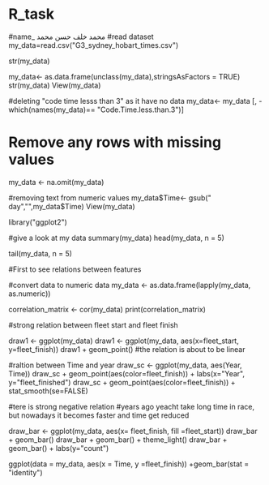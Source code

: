 # R_task
#name_ محمد خلف حسن محمد
#read dataset
my_data=read.csv("G3_sydney_hobart_times.csv")

str(my_data)


my_data<- as.data.frame(unclass(my_data),stringsAsFactors =  TRUE)
str(my_data)
View(my_data)


#deleting "code time lesss than 3" as it have no data
my_data<- my_data [, -which(names(my_data)== "Code.Time.less.than.3")]

# Remove any rows with missing values
my_data <- na.omit(my_data)

#removing text from numeric values
my_data$Time<- gsub(" day","",my_data$Time)
View(my_data)

library("ggplot2")

#give a look at my data
summary(my_data)
head(my_data, n = 5)

tail(my_data, n = 5)


#First to see relations between features 

#convert data to numeric data
my_data <- as.data.frame(lapply(my_data, as.numeric))

correlation_matrix <- cor(my_data)
print(correlation_matrix)


#strong relation between fleet start and fleet finish

draw1 <- ggplot(my_data)
draw1 <- ggplot(my_data, aes(x=fleet_start, y=fleet_finish))
draw1 + geom_point()
#the relation is about to be linear 

#raltion between Time and year
draw_sc <- ggplot(my_data, aes(Year, Time))
draw_sc + geom_point(aes(color=fleet_finish)) + labs(x="Year", y="fleet_finished")
draw_sc + geom_point(aes(color=fleet_finish)) + stat_smooth(se=FALSE)

#tere is strong negative relation 
#years ago yeacht take long time in race, but nowadays it becomes faster and time get reduced


draw_bar <- ggplot(my_data, aes(x= fleet_finish, fill =fleet_start))
draw_bar + geom_bar()
draw_bar + geom_bar() + theme_light()
draw_bar + geom_bar() + labs(y="count")



ggplot(data = my_data, aes(x = Time, y =fleet_finish)) +geom_bar(stat = "identity")
